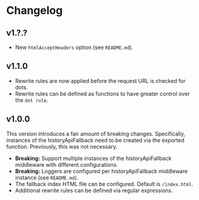 # Changelog

## v1.?.?
 - New `htmlAcceptHeaders` option (see `README.md`).

## v1.1.0
 - Rewrite rules are now applied before the request URL is checked for dots.
 - Rewrite rules can be defined as functions to have greater control over the `dot rule`.

## v1.0.0
This version introduces a fair amount of breaking changes. Specifically, instances of the historyApiFallback need to be created via the exported function. Previously, this was not necessary.

 - **Breaking:** Support multiple instances of the historyApiFallback middleware with different configurations.
 - **Breaking:** Loggers are configured per historyApiFallback middleware instance (see `README.md`).
 - The fallback index HTML file can be configured. Default is `/index.html`.
 - Additional rewrite rules can be defined via regular expressions.
